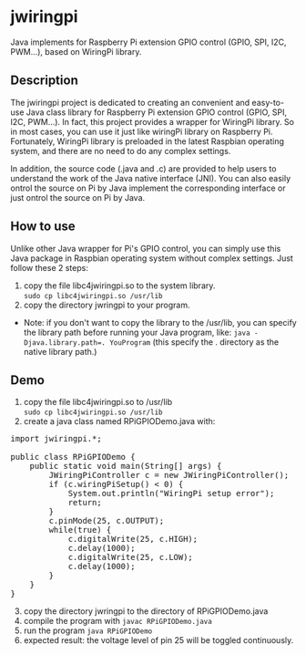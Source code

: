 # jwiringpi
Java implements for Raspberry Pi extension GPIO control (GPIO, SPI, I2C, PWM...), based on WiringPi library.

## Description
The jwiringpi project is dedicated to creating an convenient and easy-to-use Java class library for Raspberry Pi extension GPIO control (GPIO, SPI, I2C, PWM...). In fact, this project provides a wrapper for WiringPi library. So in most cases, you can use it just like wiringPi library on Raspberry Pi. Fortunately, WiringPi library is preloaded in the latest Raspbian operating system, and there are no need to do any complex settings.

In addition, the source code (.java and .c) are provided to help users to understand the work of the Java native interface (JNI). You can also easily ontrol the source on Pi by Java implement the corresponding interface or just ontrol the source on Pi by Java.

## How to use
Unlike other Java wrapper for Pi's GPIO control, you can simply use this Java package in Raspbian operating system without complex settings. Just follow these 2 steps:

1.  copy the file libc4jwiringpi.so to the system library.<br />
        `sudo cp libc4jwiringpi.so /usr/lib`
2.  copy the directory jwringpi to your program.
*   Note: if you don't want to copy the library to the /usr/lib, you can specify the library path before running your Java program, like:
         `java -Djava.library.path=. YouProgram`
         (this specify the . directory as the native library path.)

## Demo
1.  copy the file libc4jwiringpi.so to /usr/lib <br />
        `sudo cp libc4jwiringpi.so /usr/lib`
2.  create a java class named RPiGPIODemo.java with:
<pre>
import jwiringpi.*;

public class RPiGPIODemo {
    public static void main(String[] args) {
        JWiringPiController c = new JWiringPiController();
        if (c.wiringPiSetup() < 0) {
            System.out.println("WiringPi setup error");
            return;
        }
        c.pinMode(25, c.OUTPUT);
        while(true) {
            c.digitalWrite(25, c.HIGH);
            c.delay(1000);
            c.digitalWrite(25, c.LOW);
            c.delay(1000);
        }
    }
}
</pre>
3.  copy the directory jwringpi to the directory of RPiGPIODemo.java
4.  compile the program with
        `javac RPiGPIODemo.java`
5.  run the program
        `java RPiGPIODemo`
6.  expected result: the voltage level of pin 25 will be toggled continuously.

